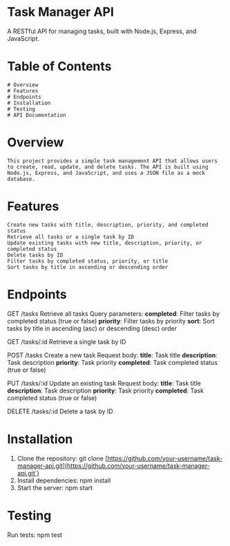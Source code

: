 # Task Manager API
A RESTful API for managing tasks, built with Node.js, Express, and JavaScript.

# Table of Contents
    # Overview
    # Features
    # Endpoints
    # Installation
    # Testing
    # API Documentation

# Overview
    This project provides a simple task management API that allows users to create, read, update, and delete tasks. The API is built using Node.js, Express, and JavaScript, and uses a JSON file as a mock database.

# Features
    Create new tasks with title, description, priority, and completed status
    Retrieve all tasks or a single task by ID
    Update existing tasks with new title, description, priority, or completed status
    Delete tasks by ID
    Filter tasks by completed status, priority, or title
    Sort tasks by title in ascending or descending order

# Endpoints

GET /tasks
    Retrieve all tasks
    Query parameters:
        **completed**: Filter tasks by completed status (true or false)
        **priority**: Filter tasks by priority
        **sort**: Sort tasks by title in ascending (asc) or descending (desc) order
    
GET /tasks/:id
    Retrieve a single task by ID


POST /tasks
    Create a new task
    Request body:
        **title**: Task title
        **description**: Task description
        **priority**: Task priority
        **completed**: Task completed status (true or false)
    
PUT /tasks/:id
    Update an existing task
    Request body:
        **title**: Task title
        **description**: Task description
        **priority**: Task priority
        **completed**: Task completed status (true or false)

DELETE /tasks/:id
    Delete a task by ID


# Installation
1. Clone the repository: git clone [https://github.com/your-username/task-manager-api.git](https://github.com/your-username/task-manager-api.git`)
2. Install dependencies: npm install
3. Start the server: npm start

# Testing
Run tests: npm test